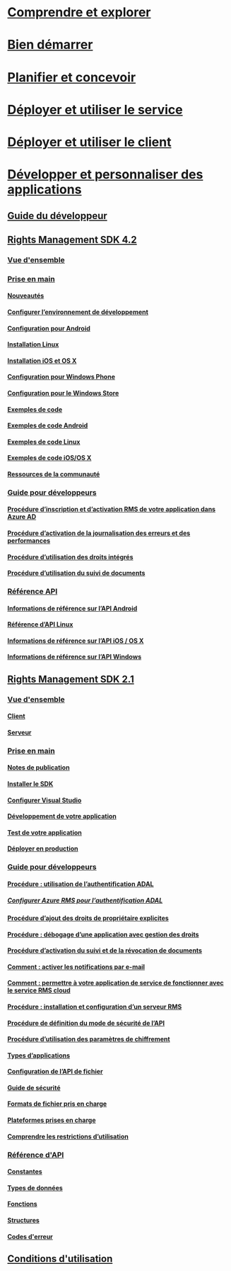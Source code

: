 # [Comprendre et explorer](/information-protection/understand-explore/what-is-information-protection)
# [Bien démarrer](/information-protection/get-started/requirements-azure-rms)
# [Planifier et concevoir](/information-protection/plan-design/deployment-roadmap)
# [Déployer et utiliser le service](/information-protection/deploy-use/activate-service)
# [Déployer et utiliser le client](/information-protection/rms-client/use-client)
# [Développer et personnaliser des applications](developers-guide.md)
## [Guide du développeur](developers-guide.md)
## [Rights Management SDK 4.2](active-directory-rights-management-services-multi-platform-thin-client-sdk-portal.md)
### [Vue d'ensemble](overview.md)
### [Prise en main](get-started.md)
#### [Nouveautés](release-notes.md)
#### [Configurer l’environnement de développement](setup-Developer-environment.md)
#### [Configuration pour Android](android-sdk.md)
#### [Installation Linux](linux-setup.md)
#### [Installation iOS et OS X](ios-sdk.md)
#### [Configuration pour Windows Phone](windows-phone-apps.md)
#### [Configuration pour le Windows Store](winrt-sdk.md)
#### [Exemples de code](code-examples.md)
#### [Exemples de code Android](android-code.md)
#### [Exemples de code Linux](linux-c-code-examples.md)
#### [Exemples de code iOS/OS X](ios-os-x-code-examples.md)
#### [Ressources de la communauté](community-resources.md)
### [Guide pour développeurs](core-concepts.md)
#### [Procédure d’inscription et d’activation RMS de votre application dans Azure AD](authentication-integration.md)
#### [Procédure d’activation de la journalisation des erreurs et des performances](enabling-logging.md)
#### [Procédure d’utilisation des droits intégrés](built-in-rights-usage-restriction-reference.md)
#### [Procédure d’utilisation du suivi de documents](how-to-use-document-tracking.md)
### [Référence API](api-reference-4-2.md)
#### [Informations de référence sur l’API Android](https://msdn.microsoft.com/library/dn758245.aspx)
#### [Référence d’API Linux](linux-c-api-reference.md)
#### [Informations de référence sur l’API iOS / OS X](https://msdn.microsoft.com/library/dn758306.aspx)
#### [Informations de référence sur l’API Windows](https://msdn.microsoft.com/library/dn891914.aspx)
## [Rights Management SDK 2.1](microsoft-information-protection-and-control-client-portal.md)
### [Vue d'ensemble](ad-rms-overview.md)
#### [Client](ad-rms-client.md)
#### [Serveur](ad-rms-server.md)
### [Prise en main](getting-started-with-ad-rms-2-0.md)
#### [Notes de publication](release-notes-rtm.md)
#### [Installer le SDK](install-the-rms-sdk.md)
#### [Configurer Visual Studio](how-to-configure-a-visual-studio-project-to-use-the-ad-rms-sdk-2-0.md)
#### [Développement de votre application](developing-your-application.md)
#### [Test de votre application](how-to-set-up-your-test-environment.md)
#### [Déployer en production](deploying-your-application.md)
### [Guide pour développeurs](Developer-notes.md)
#### [Procédure : utilisation de l’authentification ADAL](how-to-use-adal-authentication.md)
##### [Configurer Azure RMS pour l’authentification ADAL](adal-auth.md)
#### [Procédure d’ajout des droits de propriétaire explicites](add-explicit-owner-rights.md)
#### [Procédure : débogage d’une application avec gestion des droits](debugging-applications-that-use-ad-rms.md)
#### [Procédure d’activation du suivi et de la révocation de documents](tracking-content.md)
#### [Comment : activer les notifications par e-mail](how-to-enable-email-notification.md)
#### [Comment : permettre à votre application de service de fonctionner avec le service RMS cloud](how-to-use-file-api-with-aadrm-cloud.md)
#### [Procédure : installation et configuration d’un serveur RMS](how-to-install-and-configure-an-rms-server.md)
#### [Procédure de définition du mode de sécurité de l’API](setting-the-api-security-mode-api-mode.md)
#### [Procédure d’utilisation des paramètres de chiffrement](working-with-encryption.md)
#### [Types d’applications](application-types.md)
#### [Configuration de l’API de fichier](file-api-configuration.md)
#### [Guide de sécurité](security-guidelines.md)
#### [Formats de fichier pris en charge](supported-file-formats.md)
#### [Plateformes prises en charge](supported-platforms.md)
#### [Comprendre les restrictions d’utilisation](understanding-usage-restrictions.md)
### [Référence d'API](api-reference-2-1.md)
#### [Constantes](https://msdn.microsoft.com/library/hh535291.aspx)
#### [Types de données](https://msdn.microsoft.com/library/hh535288.aspx)
#### [Fonctions](https://msdn.microsoft.com/library/hh535289.aspx)
#### [Structures](https://msdn.microsoft.com/library/hh535294.aspx)
#### [Codes d'erreur](https://msdn.microsoft.com/library/hh535248.aspx)
## [Conditions d'utilisation](terms.md) 


<!--HONumber=Jan17_HO4-->



